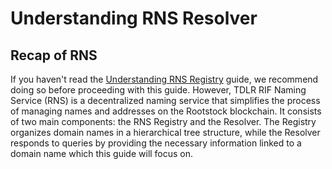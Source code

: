 # Understanding RNS Resolver

## Recap of RNS

If you haven't read the [Understanding RNS Registry](https://dapp.solide0x.tech/learn/smart-contracts-on-rootstock/understanding-rns-registry) guide, we recommend doing so before proceeding with this guide. However, TDLR RIF Naming Service (RNS) is a decentralized naming service that simplifies the process of managing names and addresses on the Rootstock blockchain. It consists of two main components: the RNS Registry and the Resolver. The Registry organizes domain names in a hierarchical tree structure, while the Resolver responds to queries by providing the necessary information linked to a domain name which this guide will focus on.